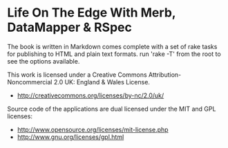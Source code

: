 # Life On The Edge With Merb, DataMapper & RSpec

The book is written in Markdown comes complete with a set of rake tasks for publishing to HTML and plain text formats.
run 'rake -T' from the root to see the options available.

This work is licensed under a Creative Commons Attribution-Noncommercial 2.0 UK: England & Wales License.

* http://creativecommons.org/licenses/by-nc/2.0/uk/

Source code of the applications are dual licensed under the MIT and GPL licenses:

* http://www.opensource.org/licenses/mit-license.php
* http://www.gnu.org/licenses/gpl.html